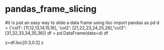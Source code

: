 # pandas_frame_slicing
#it is just an easy way to slide a data frame using iloc
import pandas as pd
d = {'col1': [11,12,13,14,15,16], 'col2': [21,22,23,24,25,26],"col3":[31,32,33,34,35,36]}
df = pd.DataFrame(data=d)
df

z=df.iloc[0:3,0:2]
z
